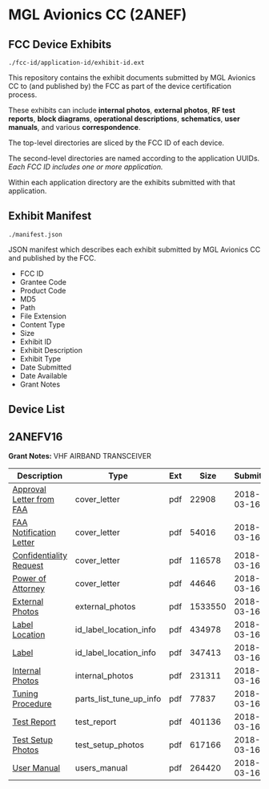 # MGL Avionics CC (2ANEF)
## FCC Device Exhibits

```
./fcc-id/application-id/exhibit-id.ext
```

This repository contains the exhibit documents submitted by MGL Avionics CC to (and published by) the FCC as part of the device certification process.

These exhibits can include **internal photos**, **external photos**, **RF test reports**, **block diagrams**, **operational descriptions**, **schematics**, **user manuals**, and various **correspondence**.

The top-level directories are sliced by the FCC ID of each device.

The second-level directories are named according to the application UUIDs. *Each FCC ID includes one or more application.*

Within each application directory are the exhibits submitted with that application. 

## Exhibit Manifest

```
./manifest.json
```

JSON manifest which describes each exhibit submitted by MGL Avionics CC and published by the FCC.

- FCC ID
- Grantee Code
- Product Code
- MD5
- Path
- File Extension
- Content Type
- Size
- Exhibit ID
- Exhibit Description
- Exhibit Type
- Date Submitted
- Date Available
- Grant Notes

## Device List
## 2ANEFV16
**Grant Notes:** VHF AIRBAND TRANSCEIVER

| Description | Type | Ext | Size | Submitted | Available |
| ----------- | ---- | --- | ---- | --------- | --------- |
| [Approval Letter from FAA](2ANEFV16/59ae19ef0742683b320503dc5e78acb0/3784868.pdf) | cover_letter | pdf | 22908 | 2018-03-16 | 2018-03-16 |
| [FAA Notification Letter](2ANEFV16/59ae19ef0742683b320503dc5e78acb0/3784870.pdf) | cover_letter | pdf | 54016 | 2018-03-16 | 2018-03-16 |
| [Confidentiality Request](2ANEFV16/59ae19ef0742683b320503dc5e78acb0/3784871.pdf) | cover_letter | pdf | 116578 | 2018-03-16 | 2018-03-16 |
| [Power of Attorney](2ANEFV16/59ae19ef0742683b320503dc5e78acb0/3784873.pdf) | cover_letter | pdf | 44646 | 2018-03-16 | 2018-03-16 |
| [External Photos](2ANEFV16/59ae19ef0742683b320503dc5e78acb0/3784869.pdf) | external_photos | pdf | 1533550 | 2018-03-16 | 2018-03-16 |
| [Label Location](2ANEFV16/59ae19ef0742683b320503dc5e78acb0/3784872.pdf) | id_label_location_info | pdf | 434978 | 2018-03-16 | 2018-03-16 |
| [Label](2ANEFV16/59ae19ef0742683b320503dc5e78acb0/3784875.pdf) | id_label_location_info | pdf | 347413 | 2018-03-16 | 2018-03-16 |
| [Internal Photos](2ANEFV16/59ae19ef0742683b320503dc5e78acb0/3784877.pdf) | internal_photos | pdf | 231311 | 2018-03-16 | 2018-03-16 |
| [Tuning Procedure](2ANEFV16/59ae19ef0742683b320503dc5e78acb0/3784874.pdf) | parts_list_tune_up_info | pdf | 77837 | 2018-03-16 | 2018-03-16 |
| [Test Report](2ANEFV16/59ae19ef0742683b320503dc5e78acb0/3784866.pdf) | test_report | pdf | 401136 | 2018-03-16 | 2018-03-16 |
| [Test Setup Photos](2ANEFV16/59ae19ef0742683b320503dc5e78acb0/3784867.pdf) | test_setup_photos | pdf | 617166 | 2018-03-16 | 2018-03-16 |
| [User Manual](2ANEFV16/59ae19ef0742683b320503dc5e78acb0/3784876.pdf) | users_manual | pdf | 264420 | 2018-03-16 | 2018-03-16 |
